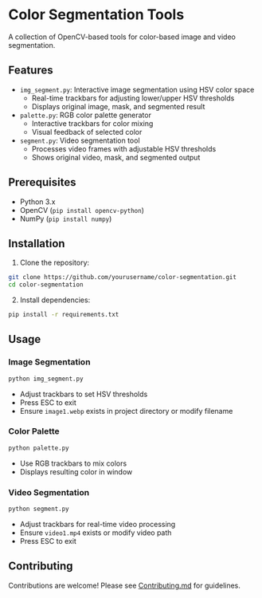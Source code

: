 # Color Segmentation Tools

A collection of OpenCV-based tools for color-based image and video segmentation.

## Features

- `img_segment.py`: Interactive image segmentation using HSV color space
  - Real-time trackbars for adjusting lower/upper HSV thresholds
  - Displays original image, mask, and segmented result
- `palette.py`: RGB color palette generator
  - Interactive trackbars for color mixing
  - Visual feedback of selected color
- `segment.py`: Video segmentation tool
  - Processes video frames with adjustable HSV thresholds
  - Shows original video, mask, and segmented output

## Prerequisites

- Python 3.x
- OpenCV (`pip install opencv-python`)
- NumPy (`pip install numpy`)

## Installation

1. Clone the repository:
```bash
git clone https://github.com/yourusername/color-segmentation.git
cd color-segmentation
```
2. Install dependencies:
```bash
pip install -r requirements.txt
```
## Usage
### Image Segmentation
```bash
python img_segment.py
```
- Adjust trackbars to set HSV thresholds
- Press ESC to exit
- Ensure `image1.webp` exists in project directory or modify filename

### Color Palette
```bash
python palette.py
```
- Use RGB trackbars to mix colors
- Displays resulting color in window

### Video Segmentation
```bash
python segment.py
```
- Adjust trackbars for real-time video processing
- Ensure `video1.mp4` exists or modify video path
- Press ESC to exit

## Contributing
Contributions are welcome! Please see [Contributing.md](https://github.com/GauravKarakoti/Colour-Segmentation/blob/main/Contributing.md) for guidelines.
